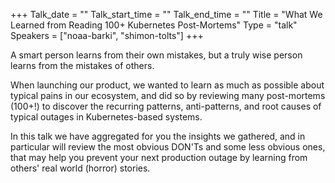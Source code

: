 +++
Talk_date = ""
Talk_start_time = ""
Talk_end_time = ""
Title = "What We Learned from Reading 100+ Kubernetes Post-Mortems"
Type = "talk"
Speakers = ["noaa-barki", "shimon-tolts"]
+++

A smart person learns from their own mistakes, but a truly wise person learns from the mistakes of others.

When launching our product, we wanted to learn as much as possible about typical pains in our ecosystem, and did so by reviewing many post-mortems (100+!) to discover the recurring patterns, anti-patterns, and root causes of typical outages in Kubernetes-based systems.

In this talk we have aggregated for you the insights we gathered, and in particular will review the most obvious DON'Ts and some less obvious ones, that may help you prevent your next production outage by learning from others' real world (horror) stories.

